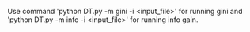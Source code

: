 Use command 'python DT.py -m gini -i <input_file>' for running gini and 'python DT.py -m info -i <input_file>' for running info gain.
